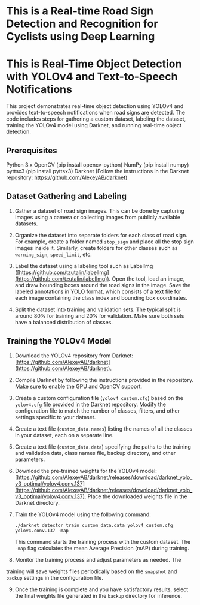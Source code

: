 # This is a Real-time Road Sign Detection and Recognition for Cyclists using Deep Learning

# This is Real-Time Object Detection with YOLOv4 and Text-to-Speech Notifications


This project demonstrates real-time object detection using YOLOv4 and provides text-to-speech notifications when road signs are detected. The code includes steps for gathering a custom dataset, labeling the dataset, training the YOLOv4 model using Darknet, and running real-time object detection.

## Prerequisites
Python 3.x
OpenCV (pip install opencv-python)
NumPy (pip install numpy)
pyttsx3 (pip install pyttsx3)
Darknet (Follow the instructions in the Darknet repository: https://github.com/AlexeyAB/darknet)


## Dataset Gathering and Labeling

1. Gather a dataset of road sign images. This can be done by capturing images using a camera or collecting images from publicly available datasets.

2. Organize the dataset into separate folders for each class of road sign. For example, create a folder named `stop_sign` and place all the stop sign images inside it. Similarly, create folders for other classes such as `warning_sign`, `speed_limit`, etc.

3. Label the dataset using a labeling tool such as LabelImg ([https://github.com/tzutalin/labelImg](https://github.com/tzutalin/labelImg)). Open the tool, load an image, and draw bounding boxes around the road signs in the image. Save the labeled annotations in YOLO format, which consists of a text file for each image containing the class index and bounding box coordinates.

4. Split the dataset into training and validation sets. The typical split is around 80% for training and 20% for validation. Make sure both sets have a balanced distribution of classes.

## Training the YOLOv4 Model

1. Download the YOLOv4 repository from Darknet: [https://github.com/AlexeyAB/darknet](https://github.com/AlexeyAB/darknet).

2. Compile Darknet by following the instructions provided in the repository. Make sure to enable the GPU and OpenCV support.

3. Create a custom configuration file (`yolov4_custom.cfg`) based on the `yolov4.cfg` file provided in the Darknet repository. Modify the configuration file to match the number of classes, filters, and other settings specific to your dataset.

4. Create a text file (`custom_data.names`) listing the names of all the classes in your dataset, each on a separate line.

5. Create a text file (`custom_data.data`) specifying the paths to the training and validation data, class names file, backup directory, and other parameters.

6. Download the pre-trained weights for the YOLOv4 model: [https://github.com/AlexeyAB/darknet/releases/download/darknet_yolo_v3_optimal/yolov4.conv.137](https://github.com/AlexeyAB/darknet/releases/download/darknet_yolo_v3_optimal/yolov4.conv.137). Place the downloaded weights file in the Darknet directory.

7. Train the YOLOv4 model using the following command:
   ```
   ./darknet detector train custom_data.data yolov4_custom.cfg yolov4.conv.137 -map
   ```
   This command starts the training process with the custom dataset. The `-map` flag calculates the mean Average Precision (mAP) during training.

8. Monitor the training process and adjust parameters as needed. The

 training will save weights files periodically based on the `snapshot` and `backup` settings in the configuration file.

9. Once the training is complete and you have satisfactory results, select the final weights file generated in the `backup` directory for inference.

